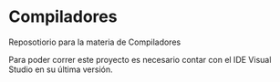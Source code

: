 # Compiladores
Reposotiorio para la materia de Compiladores 

Para poder correr este proyecto es necesario contar con el IDE Visual Studio en su última versión.

